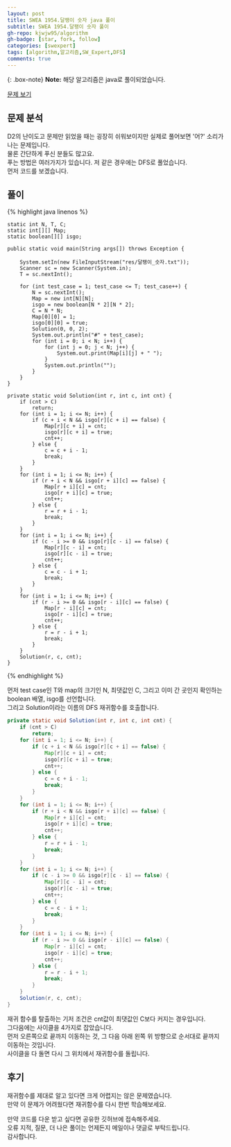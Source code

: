 ```yaml
---
layout: post
title: SWEA 1954.달팽이 숫자 java 풀이
subtitle: SWEA 1954.달팽이 숫자 풀이
gh-repo: kjwjw95/algorithm
gh-badge: [star, fork, follow]
categories: [swexpert]
tags: [algorithm,알고리즘,SW_Expert,DFS]
comments: true
---
```

{: .box-note}
**Note:** 해당 알고리즘은 java로 풀이되었습니다.

[문제 보기](https://swexpertacademy.com/main/code/problem/problemDetail.do?contestProbId=AV5PobmqAPoDFAUq&categoryId=AV5PobmqAPoDFAUq&categoryType=CODE)

## 문제 분석
D2의 난이도고 문제만 읽었을 때는 굉장히 쉬워보이지만 실제로 풀어보면 '어?' 소리가 나는 문제입니다.   
물론 간단하게 푸신 분들도 많고요.   
푸는 방법은 여러가지가 있습니다. 저 같은 경우에는 DFS로 풀었습니다.   
먼저 코드를 보겠습니다.

## 풀이
{% highlight java linenos %}

	static int N, T, C;
	static int[][] Map;
	static boolean[][] isgo;

	public static void main(String args[]) throws Exception {

		System.setIn(new FileInputStream("res/달팽이_숫자.txt"));
		Scanner sc = new Scanner(System.in);
		T = sc.nextInt();

		for (int test_case = 1; test_case <= T; test_case++) {
			N = sc.nextInt();
			Map = new int[N][N];
			isgo = new boolean[N * 2][N * 2];
			C = N * N;
			Map[0][0] = 1;
			isgo[0][0] = true;
			Solution(0, 0, 2);
			System.out.println("#" + test_case);
			for (int i = 0; i < N; i++) {
				for (int j = 0; j < N; j++) {
					System.out.print(Map[i][j] + " ");
				}
				System.out.println("");
			}
		}
	}

	private static void Solution(int r, int c, int cnt) {
		if (cnt > C)
			return;
		for (int i = 1; i <= N; i++) {
			if (c + i < N && isgo[r][c + i] == false) {
				Map[r][c + i] = cnt;
				isgo[r][c + i] = true;
				cnt++;
			} else {
				c = c + i - 1;
				break;
			}
		}
		for (int i = 1; i <= N; i++) {
			if (r + i < N && isgo[r + i][c] == false) {
				Map[r + i][c] = cnt;
				isgo[r + i][c] = true;
				cnt++;
			} else {
				r = r + i - 1;
				break;
			}
		}
		for (int i = 1; i <= N; i++) {
			if (c - i >= 0 && isgo[r][c - i] == false) {
				Map[r][c - i] = cnt;
				isgo[r][c - i] = true;
				cnt++;
			} else {
				c = c - i + 1;
				break;
			}
		}
		for (int i = 1; i <= N; i++) {
			if (r - i >= 0 && isgo[r - i][c] == false) {
				Map[r - i][c] = cnt;
				isgo[r - i][c] = true;
				cnt++;
			} else {
				r = r - i + 1;
				break;
			}
		}
		Solution(r, c, cnt);
	}

{% endhighlight %}


먼저 test case인 T와 map의 크기인 N, 최댓값인 C, 그리고 이미 간 곳인지 확인하는 boolean 배열, isgo를 선언합니다.   
그리고 Solution이라는 이름의 DFS 재귀함수를 호출합니다.

```java
private static void Solution(int r, int c, int cnt) {
	if (cnt > C)
		return;
	for (int i = 1; i <= N; i++) {
		if (c + i < N && isgo[r][c + i] == false) {
			Map[r][c + i] = cnt;
			isgo[r][c + i] = true;
			cnt++;
		} else {
			c = c + i - 1;
			break;
		}
	}
	for (int i = 1; i <= N; i++) {
		if (r + i < N && isgo[r + i][c] == false) {
			Map[r + i][c] = cnt;
			isgo[r + i][c] = true;
			cnt++;
		} else {
			r = r + i - 1;
			break;
		}
	}
	for (int i = 1; i <= N; i++) {
		if (c - i >= 0 && isgo[r][c - i] == false) {
			Map[r][c - i] = cnt;
			isgo[r][c - i] = true;
			cnt++;
		} else {
			c = c - i + 1;
			break;
		}
	}
	for (int i = 1; i <= N; i++) {
		if (r - i >= 0 && isgo[r - i][c] == false) {
			Map[r - i][c] = cnt;
			isgo[r - i][c] = true;
			cnt++;
		} else {
			r = r - i + 1;
			break;
		}
	}
	Solution(r, c, cnt);
}
```
재귀 함수를 탈출하는 기저 조건은 cnt값이 최댓값인 C보다 커지는 경우입니다.   
그다음에는 사이클을 4가지로 잡았습니다.   
먼저 오른쪽으로 끝까지 이동하는 것, 그 다음 아래 왼쪽 위 방향으로 순서대로 끝까지 이동하는 것입니다.   
사이클을 다 돌면 다시 그 위치에서 재귀함수를 돌립니다.


## 후기
재귀함수를 제대로 알고 있다면 크게 어렵지는 않은 문제였습니다.   
만약 이 문제가 어려웠다면 재귀함수를 다시 한번 학습해보세요.   

만약 코드를 다운 받고 싶다면 공유한 깃허브에 접속해주세요.  
오류 지적, 질문, 더 나은 풀이는 언제든지 메일이나 댓글로 부탁드립니다.  
감사합니다.